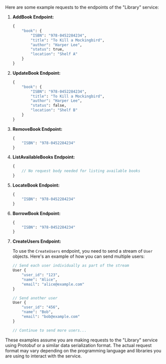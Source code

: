 Here are some example requests to the endpoints of the "Library" service:

1. **AddBook Endpoint:**

   ```protobuf
   {
       "book": {
           "ISBN": "978-0452284234",
           "title": "To Kill a Mockingbird",
           "author": "Harper Lee",
           "status": true,
           "location": "Shelf A"
       }
   }
   ```

2. **UpdateBook Endpoint:**

   ```protobuf
   {
       "book": {
           "ISBN": "978-0452284234",
           "title": "To Kill a Mockingbird",
           "author": "Harper Lee",
           "status": false,
           "location": "Shelf B"
       }
   }
   ```

3. **RemoveBook Endpoint:**

   ```protobuf
   {
       "ISBN": "978-0452284234"
   }
   ```

4. **ListAvailableBooks Endpoint:**

   ```protobuf
   {
       // No request body needed for listing available books
   }
   ```

5. **LocateBook Endpoint:**

   ```protobuf
   {
       "ISBN": "978-0452284234"
   }
   ```

6. **BorrowBook Endpoint:**

   ```protobuf
   {
       "ISBN": "978-0452284234"
   }
   ```

7. **CreateUsers Endpoint:**

   To use the `CreateUsers` endpoint, you need to send a stream of `User` objects. Here's an example of how you can send multiple users:

   ```protobuf
   // Send each user individually as part of the stream
   User {
       "user_id": "123",
       "name": "Alice",
       "email": "alice@example.com"
   }
   
   // Send another user
   User {
       "user_id": "456",
       "name": "Bob",
       "email": "bob@example.com"
   }
   
   // Continue to send more users...
   ```

These examples assume you are making requests to the "Library" service using Protobuf or a similar data serialization format. The actual request format may vary depending on the programming language and libraries you are using to interact with the service.